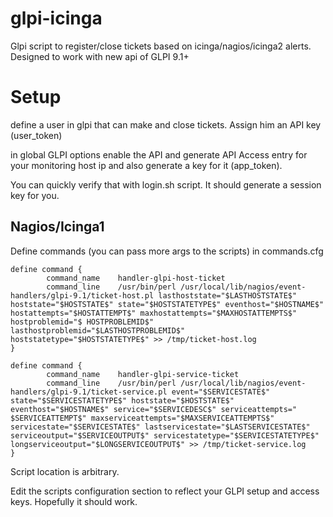 # glpi-icinga
Glpi script to register/close tickets based on icinga/nagios/icinga2 alerts. Designed to work with new api of GLPI 9.1+




Setup
=====
define a user in glpi that can make and close tickets. Assign him an API key (user_token)

in global GLPI options enable the API and generate API Access entry for your monitoring host ip and also generate a key for it (app_token).


You can quickly verify that with login.sh script. It should generate a session key for you.




Nagios/Icinga1
--------------

Define commands (you can pass more args to the scripts) in commands.cfg

```
define command {
        command_name    handler-glpi-host-ticket
        command_line    /usr/bin/perl /usr/local/lib/nagios/event-handlers/glpi-9.1/ticket-host.pl lasthoststate="$LASTHOSTSTATE$" hoststate="$HOSTSTATE$" state="$HOSTSTATETYPE$" eventhost="$HOSTNAME$" hostattempts="$HOSTATTEMPT$" maxhostattempts="$MAXHOSTATTEMPTS$" hostproblemid="$ HOSTPROBLEMID$" lasthostproblemid="$LASTHOSTPROBLEMID$" hoststatetype="$HOSTSTATETYPE$" >> /tmp/ticket-host.log
}

define command {
        command_name    handler-glpi-service-ticket
        command_line    /usr/bin/perl /usr/local/lib/nagios/event-handlers/glpi-9.1/ticket-service.pl event="$SERVICESTATE$" state="$SERVICESTATETYPE$" hoststate="$HOSTSTATE$" eventhost="$HOSTNAME$" service="$SERVICEDESC$" serviceattempts=" $SERVICEATTEMPT$" maxserviceattempts="$MAXSERVICEATTEMPTS$" servicestate="$SERVICESTATE$" lastservicestate="$LASTSERVICESTATE$" serviceoutput="$SERVICEOUTPUT$" servicestatetype="$SERVICESTATETYPE$" longserviceoutput="$LONGSERVICEOUTPUT$" >> /tmp/ticket-service.log
}
```


Script location is arbitrary.


Edit the scripts configuration section to reflect your GLPI setup and access keys. Hopefully it should work.



